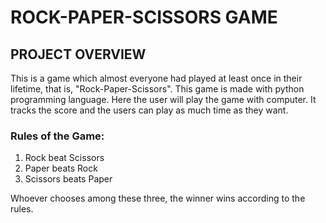 # ROCK-PAPER-SCISSORS GAME


## PROJECT OVERVIEW

This is a game which almost everyone had played at least once in their lifetime, that is, "Rock-Paper-Scissors". This game is made with python programming language. Here the user will play the game with computer. It tracks the score and the users can play as much time as they want. 

### Rules of the Game:
1. Rock beat Scissors
2. Paper beats Rock
3. Scissors beats Paper

Whoever chooses among these three, the winner wins according to the rules.

